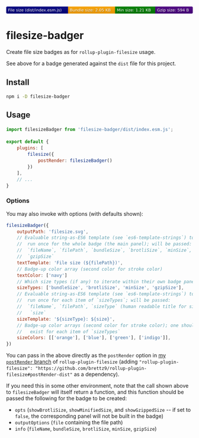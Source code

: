 ![filesize.svg](filesize.svg)

# filesize-badger

Create file size badges as for `rollup-plugin-filesize` usage.

See above for a badge generated against the `dist` file for this project.

## Install

```sh
npm i -D filesize-badger
```

## Usage

```js
import filesizeBadger from 'filesize-badger/dist/index.esm.js';

export default {
	plugins: [
		filesize({
			postRender: filesizeBadger()
		})
	],
    // ...
}
```

### Options

You may also invoke with options (with defaults shown):

```js
filesizeBadger({
    outputPath: 'filesize.svg',
    // Evaluable string-as-ES6 template (see `es6-template-strings`) to
    //  run once for the whole badge (the main panel); will be passed:
    //  `fileName`, `filePath`, `bundleSize`, `brotliSize`, `minSize`,
    //  `gzipSize`
    textTemplate: 'File size (${filePath})',
    // Badge-up color array (second color for stroke color)
    textColor: ['navy']
    // Which size types (if any) to iterate within their own badge panel
    sizeTypes: ['bundleSize', 'brotliSize', 'minSize', 'gzipSize'],
    // Evaluable string-as-ES6 template (see `es6-template-strings`) to
    //  run once for each item of `sizeTypes`; will be passed:
    //  `fileName`, `filePath`, `sizeType` (human readable title for size),
    //   `size`
    sizeTemplate: '${sizeType}: ${size}',
    // Badge-up color arrays (second color for stroke color); one should
    //   exist for each item of `sizeTypes`
    sizeColors: [['orange'], ['blue'], ['green'], ['indigo']],
})
```

You can pass in the above directly as the `postRender` option in [my `postRender` branch](https://github.com/brettz9/rollup-plugin-filesize/tree/postRender-dist) of `rollup-plugin-filesize` (adding `"rollup-plugin-filesize": "https://github.com/brettz9/rollup-plugin-filesize#postRender-dist"` as a dependency).

If you need this in some other environment, note that the call shown above to
`filesizeBadger` will itself return a function, and this function should be
passed the following for the badge to be created:

- `opts` (`showBrotliSize`, `showMinifiedSize`, and `showGzippedSize` -- if set to `false`, the corresponding panel will not be built in the badge)
- `outputOptions` (`file` containing the file path)
- `info` (`fileName`, `bundleSize`, `brotliSize`, `minSize`, `gzipSize`)
